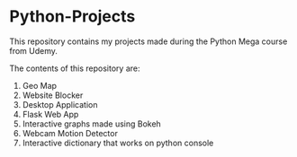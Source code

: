 # Python-Projects
This repository contains my projects made during the Python Mega course from Udemy.

The contents of this repository are:
1. Geo Map
2. Website Blocker
3. Desktop Application
4. Flask Web App
5. Interactive graphs made using Bokeh
6. Webcam Motion Detector
7. Interactive dictionary that works on python console
